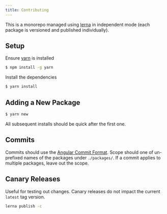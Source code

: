 ```yaml
---
title: Contributing
---
```


This is a monorepo managed using [lerna](https://github.com/lerna/lerna) in independent mode (each package is versioned and published individually).

## Setup

Ensure [yarn](https://yarnpkg.com/lang/en/) is installed

```bash
$ npm install -g yarn
```

Install the dependencies

```bash
$ yarn install
```

## Adding a New Package

```bash
$ yarn new
```

All subsequent installs should be quick after the first one.

## Commits

Commits should use the [Angular Commit Format](https://github.com/angular/angular/blob/master/CONTRIBUTING.md#type). Scope should one of un-prefixed names of the packages under `./packages/`. If a commit applies to multiple packages, leave out the scope.

## Canary Releases

Useful for testing out changes. Canary releases do not impact the current `latest` tag version.

```bash
lerna publish -c
```
